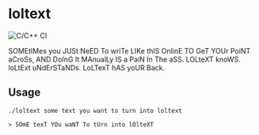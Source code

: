 # loltext

![C/C++ CI](https://github.com/biesnecker/loltext/workflows/C/C++%20CI/badge.svg)

SOMEtIMes you JUSt NeED To wriTe LIKe thIS OnlinE TO GeT YOUr PoiNT aCroSs, AND DoInG It MAnualLy IS a PaiN In The aSS. LOLteXT knoWS. loLtExt uNdErSTaNDs. LoLTexT hAS yoUR Back.

## Usage

```
./loltext some text you want to turn into loltext

> SOmE texT YOu waNT To tUrn into lOlteXT
```

